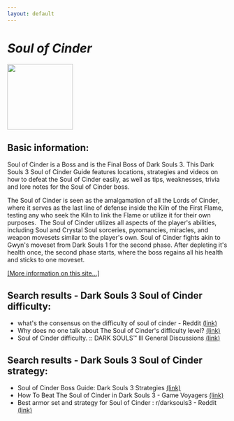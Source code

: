 ```yaml
---
layout: default
---
```

# *Soul of Cinder*
<img src="https://darksouls3.wiki.fextralife.com//file/Dark-Souls-3/tumblr_o25lubbSXv1qzwtdlo1_1280.jpg" width="150" height="150" />

## Basic information:
Soul of Cinder is a Boss and is the Final Boss of Dark Souls 3. This Dark Souls 3 Soul of Cinder Guide features locations, strategies and videos on how to defeat the Soul of Cinder easily, as well as tips, weaknesses, trivia and lore notes for the Soul of Cinder boss.
<br>

The Soul of Cinder is seen as the amalgamation of all the Lords of Cinder, where it serves as the last line of defense inside the Kiln of the First Flame, testing any who seek the Kiln to link the Flame or utilize it for their own purposes.  The Soul of Cinder utilizes all aspects of the player\'s abilities, including Soul and Crystal Soul sorceries, pyromancies, miracles, and weapon movesets similar to the player\'s own. Soul of Cinder fights akin to Gwyn\'s moveset from Dark Souls 1 for the second phase. After depleting it\'s health once, the second phase starts, where the boss regains all his health and sticks to one moveset.
<br>


[[More information on this site...]](https://darksouls3.wiki.fextralife.com//Soul+of+Cinder)

## Search results - Dark Souls 3 Soul of Cinder difficulty:
- what's the consensus on the difficulty of soul of cinder - Reddit [(link)](https://www.reddit.com/r/darksouls3/comments/zzliax/whats_the_consensus_on_the_difficulty_of_soul_of/)
- Why does no one talk about The Soul of Cinder's difficulty level? [(link)](https://www.reddit.com/r/darksouls3/comments/zr0vxc/why_does_no_one_talk_about_the_soul_of_cinders/)
- Soul of Cinder difficulty. :: DARK SOULS™ III General Discussions [(link)](https://steamcommunity.com/app/374320/discussions/0/357286119114869881/)

## Search results - Dark Souls 3 Soul of Cinder strategy:
- Soul of Cinder Boss Guide: Dark Souls 3 Strategies [(link)](https://www.zleague.gg/theportal/beat-soul-of-cinder/)
- How To Beat The Soul of Cinder in Dark Souls 3 - Game Voyagers [(link)](https://gamevoyagers.com/how-to-beat-the-soul-of-cinder-in-dark-souls-3/)
- Best armor set and strategy for Soul of Cinder : r/darksouls3 - Reddit [(link)](https://www.reddit.com/r/darksouls3/comments/eeads7/best_armor_set_and_strategy_for_soul_of_cinder/)
